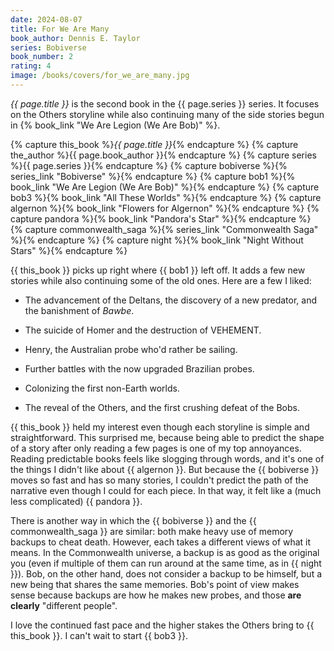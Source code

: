 ```yaml
---
date: 2024-08-07
title: For We Are Many
book_author: Dennis E. Taylor
series: Bobiverse
book_number: 2
rating: 4
image: /books/covers/for_we_are_many.jpg
---
```


<cite class="book-title">{{ page.title }}</cite> is the second book in the
<span class="book-series">{{ page.series }}</span> series. It focuses on the
Others storyline while also continuing many of the side stories begun in {% book_link "We Are Legion (We Are Bob)" %}.

{% capture this_book %}<cite class="book-title">{{ page.title }}</cite>{% endcapture %}
{% capture the_author %}<span class="author-name">{{ page.book_author }}</span>{% endcapture %}
{% capture series %}<span class="book-series">{{ page.series }}</span>{% endcapture %}
{% capture bobiverse %}{% series_link "Bobiverse" %}{% endcapture %}
{% capture bob1 %}{% book_link "We Are Legion (We Are Bob)" %}{% endcapture %}
{% capture bob3 %}{% book_link "All These Worlds" %}{% endcapture %}
{% capture algernon %}{% book_link "Flowers for Algernon" %}{% endcapture %}
{% capture pandora %}{% book_link "Pandora's Star" %}{% endcapture %}
{% capture commonwealth_saga %}{% series_link "Commonwealth Saga" %}{% endcapture %}
{% capture night  %}{% book_link "Night Without Stars" %}{% endcapture %}

{{ this_book }} picks up right where {{ bob1 }} left off. It adds a few new
stories while also continuing some of the old ones. Here are a few I liked:

- The advancement of the Deltans, the discovery of a new predator, and the
  banishment of _Bawbe_.

- The suicide of Homer and the destruction of VEHEMENT.

- Henry, the Australian probe who'd rather be sailing.

- Further battles with the now upgraded Brazilian probes.

- Colonizing the first non-Earth worlds.

- The reveal of the Others, and the first crushing defeat of the Bobs.

{{ this_book }} held my interest even though each storyline is simple and
straightforward. This surprised me, because being able to predict the shape of
a story after only reading a few pages is one of my top annoyances. Reading
predictable books feels like slogging through words, and it's one of the
things I didn't like about {{ algernon }}. But because the {{ bobiverse }}
moves so fast and has so many stories, I couldn't predict the path of the
narrative even though I could for each piece. In that way, it felt like a
(much less complicated) {{ pandora }}.

There is another way in which the {{ bobiverse }} and the {{ commonwealth_saga
}} are similar: both make heavy use of memory backups to cheat death. However,
each takes a different views of what it means. In the Commonwealth universe, a
backup is as good as the original you (even if multiple of them can run around
at the same time, as in {{ night }}). Bob, on the other hand, does not
consider a backup to be himself, but a new being that shares the same
memories. Bob's point of view makes sense because backups are how he makes new
probes, and those **are clearly** "different people".

I love the continued fast pace and the higher stakes the Others bring to {{
this_book }}. I can't wait to start {{ bob3 }}.
